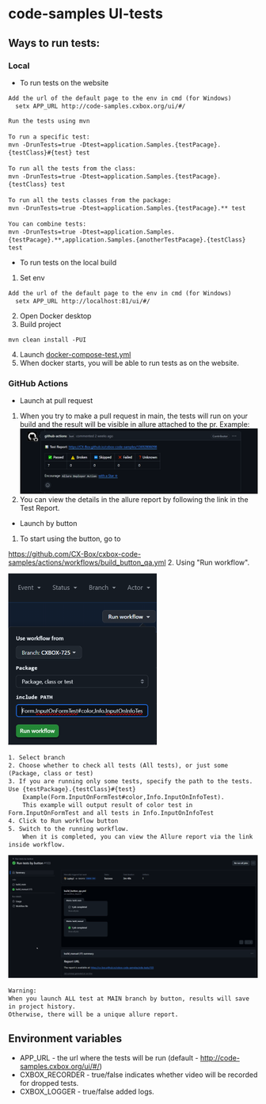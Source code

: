 # code-samples UI-tests



## Ways to run tests:
### Local

* To run tests on the website
```
Add the url of the default page to the env in cmd (for Windows)
  setx APP_URL http://code-samples.cxbox.org/ui/#/
```
```
Run the tests using mvn

To run a specific test: 
mvn -DrunTests=true -Dtest=application.Samples.{testPacage}.{testClass}#{test} test   

To run all the tests from the class:  
mvn -DrunTests=true -Dtest=application.Samples.{testPacage}.{testClass} test

To run all the tests classes from the package:
mvn -DrunTests=true -Dtest=application.Samples.{testPacage}.** test

You can combine tests:
mvn -DrunTests=true -Dtest=application.Samples.{testPacage}.**,application.Samples.{anotherTestPacage}.{testClass} test
```

* To run tests on the local build
1. Set env
```
Add the url of the default page to the env in cmd (for Windows)
  setx APP_URL http://localhost:81/ui/#/
```
2. Open Docker desktop
3. Build project 
```
mvn clean install -PUI
```
4. Launch [docker-compose-test.yml](docker-compose-test.yml)
5. When docker starts, you will be able to run tests as on the website.

### GitHub Actions

* Launch at pull request
1. When you try to make a pull request in main, the tests will run on your build and the result will be visible in allure attached to the pr. Example:
![QA_On_pr_example.png](src/test/resources/QA_On_pr_example.png)
2. You can view the details in the allure report by following the link in the Test Report.


* Launch by button
1. To start using the button, go to

https://github.com/CX-Box/cxbox-code-samples/actions/workflows/build_button_qa.yml
2. Using "Run  workflow". 

<img src = "src/test/resources/QA_Button_menu.png" width = "300">

```
1. Select branch 
2. Choose whether to check all tests (All tests), or just some (Package, class or test)
3. If you are running only some tests, specify the path to the tests. Use {testPackage}.{testClass}#{test} 
    Example(Form.InputOnFormTest#color,Info.InputOnInfoTest).
    This example will output result of color test in Form.InputOnFormTest and all tests in Info.InputOnInfoTest
4. Click to Run workflow button
5. Switch to the running workflow. 
    When it is completed, you can view the Allure report via the link inside workflow.
```
<img src = "src/test/resources/QA_Button_test_example.png" width = "1000">

```
Warning:
When you launch ALL test at MAIN branch by button, results will save in project history. 
Otherwise, there will be a unique allure report.
```

## Environment variables

* APP_URL - the url where the tests will be run (default - http://code-samples.cxbox.org/ui/#/)
* CXBOX_RECORDER - true/false indicates whether video will be recorded for dropped tests.
* CXBOX_LOGGER - true/false added logs.